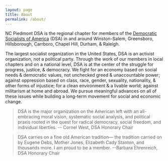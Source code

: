 ```yaml
---
layout: page
title: About
permalink: /about/
---
```


NC Piedmont DSA is the regional chapter for members of the [Democratic Socialists of America](http://www.dsausa.org/) (DSA) in and around Winston-Salem, Greensboro, Hillsborough, Carrboro, Chapel Hill, Durham, & Raleigh.

The largest socialist organization in the United States, DSA is an activist organization, not a political party. Through the work of our members in local chapters and on a national level, DSA is at the center of the struggle for progress, justice, & democracy. We fight for an economy based on social needs & democratic values, not unchecked greed & unaccountable power; against oppression based on class, race, gender, sexuality, nationality, & other forms of injustice; for a clean environment & a livable world; against militarism at home and abroad. We pursue meaningful advances on all of these issues while building a long-term movement for social and economic change.

> DSA is the major organization on the American left with an all-embracing moral vision, systematic social analysis, and political praxis rooted in the quest for radical democracy, social freedom, and individual liberties.
> -- Cornel West, DSA Honorary Chair

> DSA carries on a fine old American tradition— the tradition carried on by Eugene Debs, Mother Jones, Elizabeth Cady Stanton, and thousands more. I am proud to be a member.
> --Barbara Ehrenreich, DSA Honorary Chair
